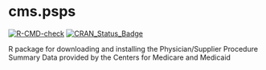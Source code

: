 # cms.psps

<!-- badges: start -->
[![R-CMD-check](https://github.com/dewittpe/cms.psps/workflows/R-CMD-check/badge.svg)](https://github.com/dewittpe/cms.psps/actions)
[![CRAN_Status_Badge](https://www.r-pkg.org/badges/version/cms.psps)](https://cran.r-project.org/package=cms.psps)
<!-- badges: end -->

R package for downloading and installing the Physician/Supplier Procedure Summary Data provided by the Centers for Medicare and Medicaid
